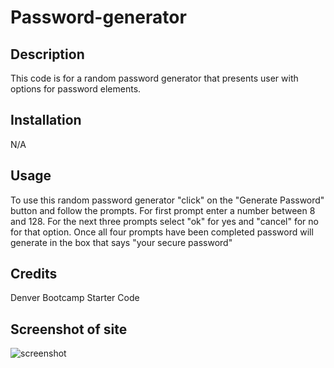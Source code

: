 # Password-generator

## Description

This code is for a random password generator that presents user with options for password elements.

## Installation

N/A

## Usage

To use this random password generator "click" on the "Generate Password" button and follow the prompts. For first prompt enter a number between 8 and 128. For the next three prompts select "ok" for yes and "cancel" for no for that option. Once all four prompts have been completed password will generate in the box that says "your secure password"

## Credits

Denver Bootcamp Starter Code

## Screenshot of site

![screenshot](Assets.Screenshot_for_README.png)
